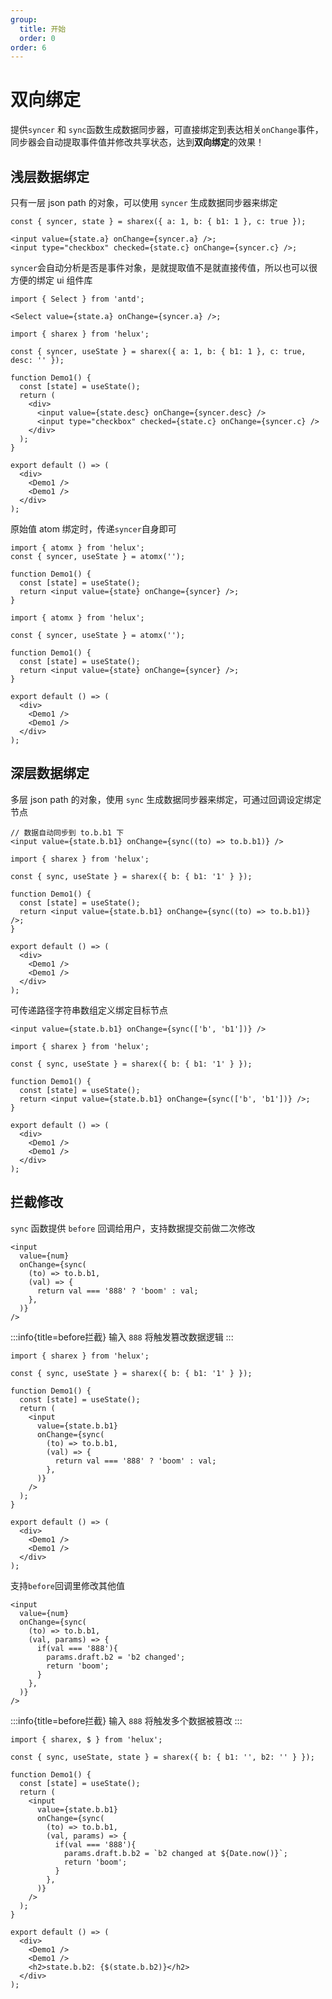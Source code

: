```yaml
---
group:
  title: 开始
  order: 0
order: 6
---
```


# 双向绑定

提供`syncer` 和 `sync`函数生成数据同步器，可直接绑定到表达相关`onChange`事件，同步器会自动提取事件值并修改共享状态，达到**双向绑定**的效果！

## 浅层数据绑定

只有一层 json path 的对象，可以使用 `syncer` 生成数据同步器来绑定

```tsx | pure
const { syncer, state } = sharex({ a: 1, b: { b1: 1 }, c: true });

<input value={state.a} onChange={syncer.a} />;
<input type="checkbox" checked={state.c} onChange={syncer.c} />;
```

`syncer`会自动分析是否是事件对象，是就提取值不是就直接传值，所以也可以很方便的绑定 ui 组件库

```tsx | pure
import { Select } from 'antd';

<Select value={state.a} onChange={syncer.a} />;
```

```tsx
import { sharex } from 'helux';

const { syncer, useState } = sharex({ a: 1, b: { b1: 1 }, c: true, desc: '' });

function Demo1() {
  const [state] = useState();
  return (
    <div>
      <input value={state.desc} onChange={syncer.desc} />
      <input type="checkbox" checked={state.c} onChange={syncer.c} />
    </div>
  );
}

export default () => (
  <div>
    <Demo1 />
    <Demo1 />
  </div>
);
```

原始值 atom 绑定时，传递`syncer`自身即可

```tsx | pure
import { atomx } from 'helux';
const { syncer, useState } = atomx('');

function Demo1() {
  const [state] = useState();
  return <input value={state} onChange={syncer} />;
}
```

```tsx
import { atomx } from 'helux';

const { syncer, useState } = atomx('');

function Demo1() {
  const [state] = useState();
  return <input value={state} onChange={syncer} />;
}

export default () => (
  <div>
    <Demo1 />
    <Demo1 />
  </div>
);
```

## 深层数据绑定

多层 json path 的对象，使用 `sync` 生成数据同步器来绑定，可通过回调设定绑定节点

```tsx | pure
// 数据自动同步到 to.b.b1 下
<input value={state.b.b1} onChange={sync((to) => to.b.b1)} />
```

```tsx
import { sharex } from 'helux';

const { sync, useState } = sharex({ b: { b1: '1' } });

function Demo1() {
  const [state] = useState();
  return <input value={state.b.b1} onChange={sync((to) => to.b.b1)} />;
}

export default () => (
  <div>
    <Demo1 />
    <Demo1 />
  </div>
);
```

可传递路径字符串数组定义绑定目标节点

```tsx | pure
<input value={state.b.b1} onChange={sync(['b', 'b1'])} />
```

```tsx
import { sharex } from 'helux';

const { sync, useState } = sharex({ b: { b1: '1' } });

function Demo1() {
  const [state] = useState();
  return <input value={state.b.b1} onChange={sync(['b', 'b1'])} />;
}

export default () => (
  <div>
    <Demo1 />
    <Demo1 />
  </div>
);
```

## 拦截修改

`sync` 函数提供 `before` 回调给用户，支持数据提交前做二次修改

```tsx | pure
<input
  value={num}
  onChange={sync(
    (to) => to.b.b1,
    (val) => {
      return val === '888' ? 'boom' : val;
    },
  )}
/>
```

:::info{title=before拦截}
输入 `888` 将触发篡改数据逻辑
:::

```tsx
import { sharex } from 'helux';

const { sync, useState } = sharex({ b: { b1: '1' } });

function Demo1() {
  const [state] = useState();
  return (
    <input
      value={state.b.b1}
      onChange={sync(
        (to) => to.b.b1,
        (val) => {
          return val === '888' ? 'boom' : val;
        },
      )}
    />
  );
}

export default () => (
  <div>
    <Demo1 />
    <Demo1 />
  </div>
);
```

支持`before`回调里修改其他值

```tsx | pure
<input
  value={num}
  onChange={sync(
    (to) => to.b.b1,
    (val, params) => {
      if(val === '888'){
        params.draft.b2 = 'b2 changed';
        return 'boom';
      }
    },
  )}
/>
```

:::info{title=before拦截}
输入 `888` 将触发多个数据被篡改
:::

```tsx
import { sharex, $ } from 'helux';

const { sync, useState, state } = sharex({ b: { b1: '', b2: '' } });

function Demo1() {
  const [state] = useState();
  return (
    <input
      value={state.b.b1}
      onChange={sync(
        (to) => to.b.b1,
        (val, params) => {
          if(val === '888'){
            params.draft.b.b2 = `b2 changed at ${Date.now()}`;
            return 'boom';
          }
        },
      )}
    />
  );
}

export default () => (
  <div>
    <Demo1 />
    <Demo1 />
    <h2>state.b.b2: {$(state.b.b2)}</h2>
  </div>
);
```

